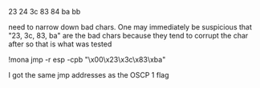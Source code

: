 23 24 3c 83 84 ba bb

need to narrow down bad chars. One may immediately be suspicious that "23, 3c, 83, ba" are the bad chars because they tend to corrupt the char after so that is what was tested

!mona jmp -r esp -cpb "\x00\x23\x3c\x83\xba"

I got the same jmp addresses as the OSCP 1 flag